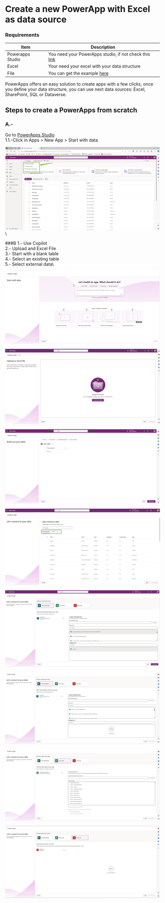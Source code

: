 # Create a new PowerApp with Excel as data source

### Requirements
| Item   | Description |
| ------ | ------ |
| Powerapps Studio | You need your PowerApps studio, if not check this [link](https://google.com) |
| Excel  | Your need your excel with your data structure|
| File  | You can get the example [here](https://github.com/felixbons/PowerPlatform/blob/main/PowerApps/assets/files/Topic%201/Inventory.xlsx) |

PowerApps offers an easy solution to create apps with a few clicks, once you define your data structure, you can use next data sources: Excel, SharePoint, SQL or Dataverse.

## Steps to create a PowerApps from scratch

### A.- 
Go to [PowerApps Studio](https://make.powerapps.com/)\
1.1.-Click in Apps > New App > Start with data

![Step 1](/PowerApps/assets/Topic_1_CreateAnAppWithSource/NewAppHomePage.png)\

###B
1.- Use Copilot \
2.- Upload and Excel File\
3.- Start with a blank table\
4.- Select an existing table\
5.- Select external data\

![Step 2](/PowerApps/assets/Topic_1_CreateAnAppWithSource/SelectSource.png)

![Step 3](/PowerApps/assets/Topic_1_CreateAnAppWithSource/UploadFile.png)

![Step 4](/PowerApps/assets/Topic_1_CreateAnAppWithSource/BuildOutYourTable.png)

![Step 5](/PowerApps/assets/Topic_1_CreateAnAppWithSource/SelectExistingTable.png)

![Step 6](/PowerApps/assets/Topic_1_CreateAnAppWithSource/SelectSPOSource.png)

![Step 7](/PowerApps/assets/Topic_1_CreateAnAppWithSource/ConnectFromSPO.png)

![Step 8](/PowerApps/assets/Topic_1_CreateAnAppWithSource/ConnectFromExcel.png)

![Step 9](/PowerApps/assets/Topic_1_CreateAnAppWithSource/ConnectFromSQL.png)
